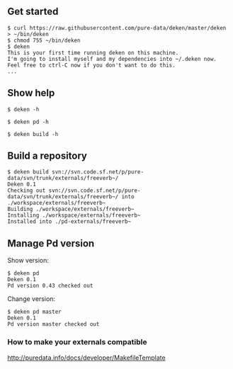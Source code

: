 ## Get started ##

	$ curl https://raw.githubusercontent.com/pure-data/deken/master/deken > ~/bin/deken
	$ chmod 755 ~/bin/deken
	$ deken
	This is your first time running deken on this machine.
	I'm going to install myself and my dependencies into ~/.deken now.
	Feel free to ctrl-C now if you don't want to do this.
	...

## Show help ##

	$ deken -h

	$ deken pd -h

	$ deken build -h

## Build a repository ##

	$ deken build svn://svn.code.sf.net/p/pure-data/svn/trunk/externals/freeverb~/
	Deken 0.1
	Checking out svn://svn.code.sf.net/p/pure-data/svn/trunk/externals/freeverb~/ into ./workspace/externals/freeverb~
	Building ./workspace/externals/freeverb~
	Installing ./workspace/externals/freeverb~
	Installed into ./pd-externals/freeverb~

## Manage Pd version ##

Show version:

	$ deken pd
	Deken 0.1
	Pd version 0.43 checked out

Change version:

	$ deken pd master
	Deken 0.1
	Pd version master checked out

### How to make your externals compatible ###

<http://puredata.info/docs/developer/MakefileTemplate>

